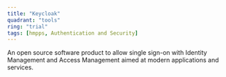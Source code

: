 ```yaml
---
title: "Keycloak"
quadrant: "tools"
ring: "trial"
tags: [hmpps, Authentication and Security]
---
```


An open source software product to allow single sign-on with Identity Management and Access Management aimed at modern applications and services.
